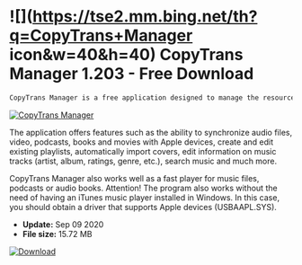 # ![](https://tse2.mm.bing.net/th?q=CopyTrans+Manager icon&w=40&h=40) CopyTrans Manager 1.203 - Free Download

```sh
CopyTrans Manager is a free application designed to manage the resources of Apple devices (iPhone, iPhone 3G, iPhone 3GS, iPod Touch, iPod Touch 2G and 3G, iPod Nano, iPod Classic, iPod Video iPod Shuffle, iPod Mini, iPod Photo) without having to run resource-consuming iTunes program on the Windows platform.
```
[![CopyTrans Manager](https://gallery.dpcdn.pl/imgc/Tools/2777/g_-_420x350_1.5_-_x20110428162040_00.jpg)](https://softexe.net/win/hobbies-lifestyle/mobile/copytrans-manager:hfbc.html)

The application offers features such as the ability to synchronize audio files, video, podcasts, books and movies with Apple devices, create and edit existing playlists, automatically import covers, edit information on music tracks (artist, album, ratings, genre, etc.), search music and much more.
 
 CopyTrans Manager also works well as a fast player for music files, podcasts or audio books.
 Attention!
 The program also works without the need of having an iTunes music player installed in Windows. In this case, you should obtain a driver that supports Apple devices (USBAAPL.SYS).


- **Update:** Sep 09 2020
- **File size:** 15.72 MB

[![Download](https://cdn.softexe.net/static/img/download.png)](https://softexe.net/win/hobbies-lifestyle/mobile/copytrans-manager:hfbc.html)

